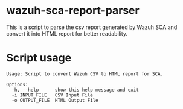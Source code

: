 # wazuh-sca-report-parser
This is a script to parse the csv report generated by Wazuh SCA and convert it into HTML report for better readability.

# Script usage
```
Usage: Script to convert Wazuh CSV to HTML report for SCA.

Options:
  -h, --help      show this help message and exit
  -i INPUT_FILE   CSV Input File
  -o OUTPUT_FILE  HTML Output File
```